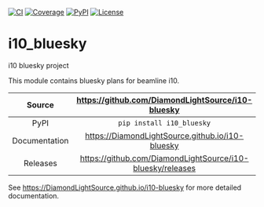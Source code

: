 [![CI](https://github.com/DiamondLightSource/i10-bluesky/actions/workflows/ci.yml/badge.svg)](https://github.com/DiamondLightSource/i10-bluesky/actions/workflows/ci.yml)
[![Coverage](https://codecov.io/gh/DiamondLightSource/i10-bluesky/branch/main/graph/badge.svg)](https://codecov.io/gh/DiamondLightSource/i10-bluesky)
[![PyPI](https://img.shields.io/pypi/v/i10_bluesky.svg)](https://pypi.org/project/i10_bluesky)
[![License](https://img.shields.io/badge/License-Apache%202.0-blue.svg)](https://opensource.org/licenses/Apache-2.0)

# i10_bluesky

i10 bluesky project

This module contains bluesky plans for beamline i10. 

Source          | <https://github.com/DiamondLightSource/i10-bluesky>
:---:           | :---:
PyPI            | `pip install i10_bluesky`
Documentation   | <https://DiamondLightSource.github.io/i10-bluesky>
Releases        | <https://github.com/DiamondLightSource/i10-bluesky/releases>


<!-- README only content. Anything below this line won't be included in index.md -->

See https://DiamondLightSource.github.io/i10-bluesky for more detailed documentation.
